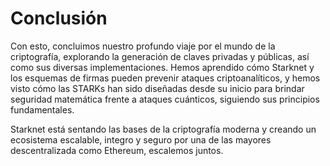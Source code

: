 # Conclusión
Con esto, concluimos nuestro profundo viaje por el mundo de la criptografía, explorando la generación de claves privadas y públicas, así como sus diversas implementaciones. Hemos aprendido cómo Starknet y los esquemas de firmas pueden prevenir ataques criptoanalíticos, y hemos visto cómo las STARKs han sido diseñadas desde su inicio para brindar seguridad matemática frente a ataques cuánticos, siguiendo sus principios fundamentales.

Starknet está sentando las bases de la criptografía moderna y creando un ecosistema escalable, integro y seguro por una de las mayores descentralizada como Ethereum, escalemos juntos.